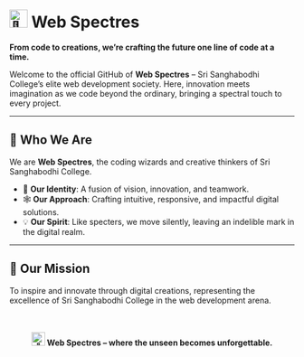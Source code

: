 # <img src="https://fonts.gstatic.com/s/e/notoemoji/latest/1f47b/512.gif" alt="👻" width="32" height="32"> **Web Spectres**  
**From code to creations, we’re crafting the future one line of code at a time.**  

Welcome to the official GitHub of **Web Spectres** – Sri Sanghabodhi College’s elite web development society. Here, innovation meets imagination as we code beyond the ordinary, bringing a spectral touch to every project.  

---

## 🏫 **Who We Are**  
We are **Web Spectres**, the coding wizards and creative thinkers of Sri Sanghabodhi College.  
- 👻 **Our Identity**: A fusion of vision, innovation, and teamwork.  
- 🕸️ **Our Approach**: Crafting intuitive, responsive, and impactful digital solutions.  
- 💡 **Our Spirit**: Like specters, we move silently, leaving an indelible mark in the digital realm.  

---
## 🎯 **Our Mission**  
To inspire and innovate through digital creations, representing the excellence of Sri Sanghabodhi College in the web development arena.  

<br>
<br>
<div align="center">
  <strong><img src="https://fonts.gstatic.com/s/e/notoemoji/latest/1f47b/512.gif" alt="👻" width="24" height="24"> Web Spectres – where the unseen becomes unforgettable.</strong>
</div>
